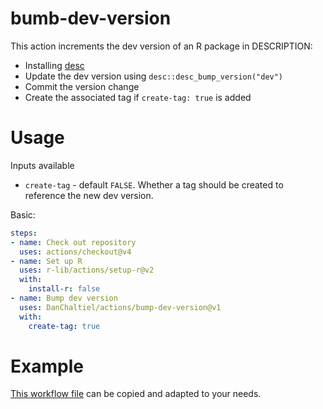 # bumb-dev-version
 
This action increments the dev version of an R package in DESCRIPTION:

- Installing [desc](https://desc.r-lib.org/)
- Update the dev version using `desc::desc_bump_version("dev")`
- Commit the version change
- Create the associated tag if `create-tag: true` is added

# Usage

Inputs available

- `create-tag` - default `FALSE`. Whether a tag should be created to reference the new dev version.

Basic:
```yaml
steps:
- name: Check out repository
  uses: actions/checkout@v4
- name: Set up R
  uses: r-lib/actions/setup-r@v2
  with:
    install-r: false
- name: Bump dev version
  uses: DanChaltiel/actions/bump-dev-version@v1
  with:
    create-tag: true
```

# Example

[This workflow file](https://github.com/DanChaltiel/EDCimport/blob/main/.github/workflows/bump_dev_version.yaml) can be copied and adapted to your needs.